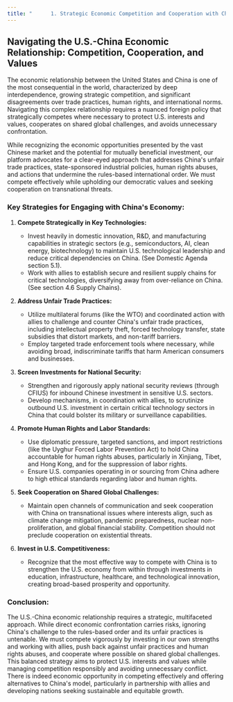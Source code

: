 ```yaml
---
title: "      1. Strategic Economic Competition and Cooperation with China"
---
```


## Navigating the U.S.-China Economic Relationship: Competition, Cooperation, and Values

The economic relationship between the United States and China is one of the most consequential in the world, characterized by deep interdependence, growing strategic competition, and significant disagreements over trade practices, human rights, and international norms. Navigating this complex relationship requires a nuanced foreign policy that strategically competes where necessary to protect U.S. interests and values, cooperates on shared global challenges, and avoids unnecessary confrontation.

While recognizing the economic opportunities presented by the vast Chinese market and the potential for mutually beneficial investment, our platform advocates for a clear-eyed approach that addresses China's unfair trade practices, state-sponsored industrial policies, human rights abuses, and actions that undermine the rules-based international order. We must compete effectively while upholding our democratic values and seeking cooperation on transnational threats.

### Key Strategies for Engaging with China's Economy:

1.  **Compete Strategically in Key Technologies:**
    *   Invest heavily in domestic innovation, R&D, and manufacturing capabilities in strategic sectors (e.g., semiconductors, AI, clean energy, biotechnology) to maintain U.S. technological leadership and reduce critical dependencies on China. (See Domestic Agenda section 5.1).
    *   Work with allies to establish secure and resilient supply chains for critical technologies, diversifying away from over-reliance on China. (See section 4.6 Supply Chains).

2.  **Address Unfair Trade Practices:**
    *   Utilize multilateral forums (like the WTO) and coordinated action with allies to challenge and counter China's unfair trade practices, including intellectual property theft, forced technology transfer, state subsidies that distort markets, and non-tariff barriers.
    *   Employ targeted trade enforcement tools where necessary, while avoiding broad, indiscriminate tariffs that harm American consumers and businesses.

3.  **Screen Investments for National Security:**
    *   Strengthen and rigorously apply national security reviews (through CFIUS) for inbound Chinese investment in sensitive U.S. sectors.
    *   Develop mechanisms, in coordination with allies, to scrutinize outbound U.S. investment in certain critical technology sectors in China that could bolster its military or surveillance capabilities.

4.  **Promote Human Rights and Labor Standards:**
    *   Use diplomatic pressure, targeted sanctions, and import restrictions (like the Uyghur Forced Labor Prevention Act) to hold China accountable for human rights abuses, particularly in Xinjiang, Tibet, and Hong Kong, and for the suppression of labor rights.
    *   Ensure U.S. companies operating in or sourcing from China adhere to high ethical standards regarding labor and human rights.

5.  **Seek Cooperation on Shared Global Challenges:**
    *   Maintain open channels of communication and seek cooperation with China on transnational issues where interests align, such as climate change mitigation, pandemic preparedness, nuclear non-proliferation, and global financial stability. Competition should not preclude cooperation on existential threats.

6.  **Invest in U.S. Competitiveness:**
    *   Recognize that the most effective way to compete with China is to strengthen the U.S. economy from within through investments in education, infrastructure, healthcare, and technological innovation, creating broad-based prosperity and opportunity.

### Conclusion:

The U.S.-China economic relationship requires a strategic, multifaceted approach. While direct economic confrontation carries risks, ignoring China's challenge to the rules-based order and its unfair practices is untenable. We must compete vigorously by investing in our own strengths and working with allies, push back against unfair practices and human rights abuses, and cooperate where possible on shared global challenges. This balanced strategy aims to protect U.S. interests and values while managing competition responsibly and avoiding unnecessary conflict. There is indeed economic opportunity in competing effectively and offering alternatives to China's model, particularly in partnership with allies and developing nations seeking sustainable and equitable growth.
